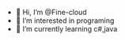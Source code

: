 - 👋 Hi, I’m @Fine-cloud
- 👀 I’m interested in programing
- 🌱 I’m currently learning с#,java

<!---
Fine-cloud/Fine-cloud is a ✨ special ✨ repository because its `README.md` (this file) appears on your GitHub profile.
You can click the Preview link to take a look at your changes.
--->
